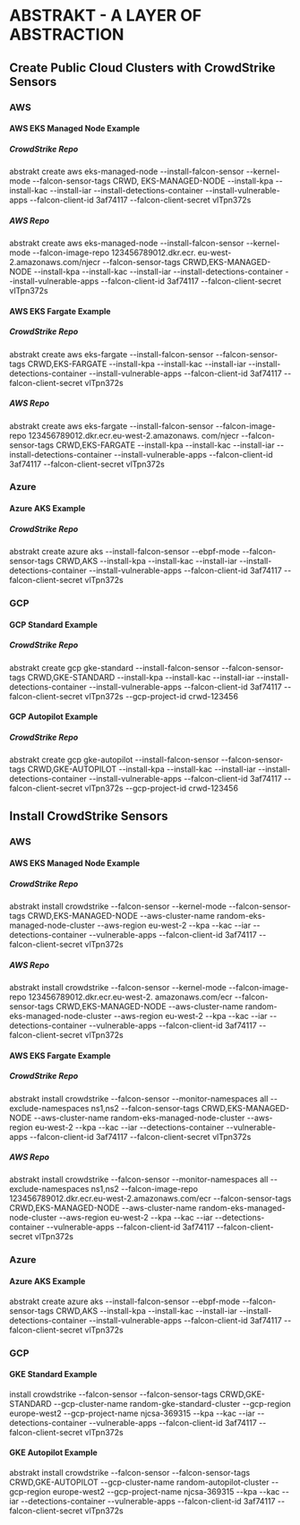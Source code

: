 # ABSTRAKT - A LAYER OF ABSTRACTION

## Create Public Cloud Clusters with CrowdStrike Sensors

### AWS

#### AWS EKS Managed Node Example

##### CrowdStrike Repo

abstrakt create aws eks-managed-node --install-falcon-sensor --kernel-mode --falcon-sensor-tags CRWD,
EKS-MANAGED-NODE --install-kpa --install-kac --install-iar --install-detections-container --install-vulnerable-apps 
--falcon-client-id 3af74117 --falcon-client-secret vlTpn372s

##### AWS Repo

abstrakt create aws eks-managed-node --install-falcon-sensor --kernel-mode --falcon-image-repo 123456789012.dkr.ecr.
eu-west-2.amazonaws.com/njecr --falcon-sensor-tags CRWD,EKS-MANAGED-NODE --install-kpa --install-kac 
--install-iar --install-detections-container --install-vulnerable-apps --falcon-client-id 
3af74117 --falcon-client-secret vlTpn372s

#### AWS EKS Fargate Example

##### CrowdStrike Repo

abstrakt create aws eks-fargate --install-falcon-sensor --falcon-sensor-tags CRWD,EKS-FARGATE --install-kpa 
--install-kac --install-iar --install-detections-container --install-vulnerable-apps --falcon-client-id 
3af74117 --falcon-client-secret vlTpn372s

##### AWS Repo

abstrakt create aws eks-fargate --install-falcon-sensor --falcon-image-repo 123456789012.dkr.ecr.eu-west-2.amazonaws.
com/njecr --falcon-sensor-tags CRWD,EKS-FARGATE --install-kpa --install-kac --install-iar 
--install-detections-container --install-vulnerable-apps --falcon-client-id 3af74117 --falcon-client-secret vlTpn372s

### Azure

#### Azure AKS Example

##### CrowdStrike Repo

abstrakt create azure aks --install-falcon-sensor --ebpf-mode --falcon-sensor-tags CRWD,AKS --install-kpa 
--install-kac --install-iar --install-detections-container --install-vulnerable-apps --falcon-client-id 
3af74117 --falcon-client-secret vlTpn372s

### GCP

#### GCP Standard Example

##### CrowdStrike Repo

abstrakt create gcp gke-standard --install-falcon-sensor --falcon-sensor-tags CRWD,GKE-STANDARD --install-kpa 
--install-kac --install-iar --install-detections-container --install-vulnerable-apps --falcon-client-id 
3af74117 --falcon-client-secret vlTpn372s --gcp-project-id crwd-123456

#### GCP Autopilot Example

##### CrowdStrike Repo

abstrakt create gcp gke-autopilot --install-falcon-sensor --falcon-sensor-tags CRWD,GKE-AUTOPILOT --install-kpa 
--install-kac --install-iar --install-detections-container --install-vulnerable-apps --falcon-client-id 
3af74117 --falcon-client-secret vlTpn372s --gcp-project-id crwd-123456

## Install CrowdStrike Sensors

### AWS

#### AWS EKS Managed Node Example

##### CrowdStrike Repo

abstrakt install crowdstrike --falcon-sensor --kernel-mode --falcon-sensor-tags CRWD,EKS-MANAGED-NODE 
--aws-cluster-name random-eks-managed-node-cluster  --aws-region eu-west-2 --kpa --kac --iar --detections-container 
--vulnerable-apps --falcon-client-id  3af74117 --falcon-client-secret vlTpn372s

##### AWS Repo

abstrakt install crowdstrike --falcon-sensor --kernel-mode --falcon-image-repo 123456789012.dkr.ecr.eu-west-2.
amazonaws.com/ecr --falcon-sensor-tags CRWD,EKS-MANAGED-NODE --aws-cluster-name random-eks-managed-node-cluster 
--aws-region eu-west-2 --kpa --kac --iar --detections-container --vulnerable-apps --falcon-client-id 
3af74117 --falcon-client-secret vlTpn372s

#### AWS EKS Fargate Example

##### CrowdStrike Repo

abstrakt install crowdstrike --falcon-sensor --monitor-namespaces all --exclude-namespaces ns1,ns2 
--falcon-sensor-tags CRWD,EKS-MANAGED-NODE  --aws-cluster-name random-eks-managed-node-cluster 
--aws-region eu-west-2 --kpa --kac --iar --detections-container --vulnerable-apps --falcon-client-id 3af74117 
--falcon-client-secret vlTpn372s

##### AWS Repo

abstrakt install crowdstrike --falcon-sensor --monitor-namespaces all --exclude-namespaces ns1,ns2 
--falcon-image-repo 123456789012.dkr.ecr.eu-west-2.amazonaws.com/ecr --falcon-sensor-tags CRWD,EKS-MANAGED-NODE 
--aws-cluster-name random-eks-managed-node-cluster --aws-region eu-west-2 --kpa --kac --iar --detections-container 
--vulnerable-apps --falcon-client-id 3af74117 --falcon-client-secret vlTpn372s

### Azure

#### Azure AKS Example

abstrakt create azure aks --install-falcon-sensor --ebpf-mode --falcon-sensor-tags CRWD,AKS --install-kpa 
--install-kac --install-iar --install-detections-container --install-vulnerable-apps --falcon-client-id 
3af74117 --falcon-client-secret vlTpn372s

### GCP

#### GKE Standard Example

install crowdstrike --falcon-sensor --falcon-sensor-tags CRWD,GKE-STANDARD --gcp-cluster-name 
random-gke-standard-cluster --gcp-region europe-west2 --gcp-project-name njcsa-369315 --kpa --kac --iar 
--detections-container --vulnerable-apps --falcon-client-id 3af74117 --falcon-client-secret vlTpn372s

#### GKE Autopilot Example

abstrakt install crowdstrike --falcon-sensor --falcon-sensor-tags CRWD,GKE-AUTOPILOT --gcp-cluster-name 
random-autopilot-cluster --gcp-region europe-west2 --gcp-project-name njcsa-369315 --kpa --kac --iar 
--detections-container --vulnerable-apps --falcon-client-id 3af74117 --falcon-client-secret vlTpn372s
